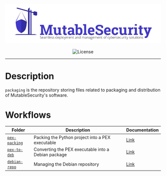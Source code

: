 <div align="center">
    <img src="others/cover.webp" width="600px" alt="Cover">
    <br/><br/>
    <img src="https://img.shields.io/github/license/mutablesecurity/mutablesecurity?color=lightgray&label=license&logo=opensourceinitiative&style=flat-square&logoColor=white" alt="License">
    <br/>
</div>

---

# Description

`packaging` is the repository storing files related to packaging and distribution of MutableSecurity's software.

# Workflows

| Folder                          | Description                                         | Documentation                                                                  |
|---------------------------------|-----------------------------------------------------|--------------------------------------------------------------------------------|
| [`pex-packing`](./pex-packing/) | Packing the Python project into a PEX executable    | [Link](https://mutablesecurity.io/docs/developers/updating-pex-executable) |
| [`pex-to-deb`](./pex-to-deb/)   | Converting the PEX executable into a Debian package | [Link](https://mutablesecurity.io/docs/developers/updating-deb-package)        |
| [`debian-repo`](./debian-repo/) | Managing the Debian repository                      | [Link](https://mutablesecurity.io/docs/developers/updating-debian-repo)        |